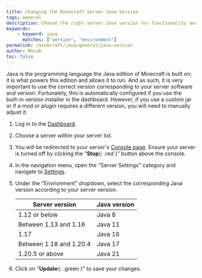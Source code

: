 ```yaml
---
title: Changing the Minecraft Server Java Version
tags: General
description: Choose the right server Java version for functionality and optimal performance.
keywords:
    - keyword: java
      matches: ["version", "environment"]
permalink: /minecraft/java/general/java-version
author: Mocab
toc: false
---
```


Java is the programming language the Java edition of Minecraft is built on; it is what powers this edition and allows it to run. And as such, it is very important to use the correct version corresponding to your server software and version. Fortunately, this is automatically configured if you use the built-in version installer in the dashboard. However, if you use a custom jar or if a mod or plugin requires a different version, you will need to manually adjust it.

1. Log in to the [Dashboard](https://client.falixnodes.net/).

2. Choose a server within your server list.

3. You will be redirected to your server's [Console page](https://client.falixnodes.net/server/console). Ensure your server is turned off by clicking the "**Stop**{: .red }" button above the console.

4. In the navigation menu, open the "Server Settings" category and navigate to [Settings](https://client.falixnodes.net/server/settings).

5. Under the "Environment" dropdown, select the corresponding Java version according to your server version.

    | Server version          | Java version |
    | ----------------------- | ------------ |
    | 1.12 or below           | Java 8       |
    | Between 1.13 and 1.16   | Java 11      |
    | 1.17                    | Java 16      |
    | Between 1.18 and 1.20.4 | Java 17      |
    | 1.20.5 or above         | Java 21      |

6. Click on "**Update**{: .green }" to save your changes.
